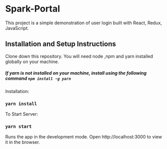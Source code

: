 # Spark-Portal

This project is a simple demonstration of user login built with React, Redux, JavaScript.

## Installation and Setup Instructions

Clone down this repository. You will need node ,npm and yarn installed globally on your machine.

##### If yarn is not installed on your machine, install using the following command  `npm install -g yarn`

Installation:
### `yarn install`

To Start Server:
### `yarn start`

Runs the app in the development mode.
Open http://localhost:3000 to view it in the browser.


